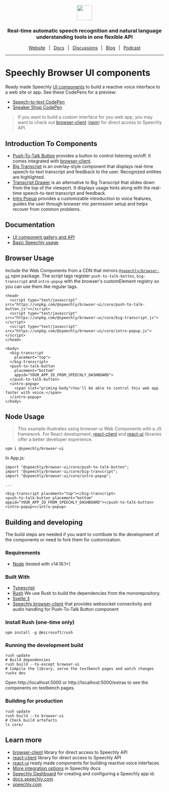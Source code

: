 <div align="center" markdown="1">
<a href="https://www.speechly.com">
   <img src="https://d33wubrfki0l68.cloudfront.net/f15fc952956e1952d6bd23661b7a7ee6b775faaa/c1b30/img/speechly-logo-duo-black.svg" height="48" />
</a>

### Real-time automatic speech recognition and natural language understanding tools in one flexible API

[Website](https://www.speechly.com/)
&ensp;|&ensp;
[Docs](https://docs.speechly.com/)
&ensp;|&ensp;
[Discussions](https://github.com/speechly/speechly/discussions)
&ensp;|&ensp;
[Blog](https://www.speechly.com/blog/)
&ensp;|&ensp;
[Podcast](https://anchor.fm/the-speechly-podcast)

---
</div>

# Speechly Browser UI components

Ready made Speechly [UI components](https://docs.speechly.com/client-libraries/ui-components/) to build a reactive voice interface to a web site or app. See these CodePens for a preview:

- [Speech-to-text CodePen](https://codepen.io/speechly/pen/VwzoMrW)
- [Sneaker Shop CodePen](https://codepen.io/speechly/pen/dyzxVzv)

> If you want to build a custom interface for you web app, you may want to check out [browser-client](https://github.com/speechly/speechly/tree/main/libraries/browser-client) ([npm](https://www.npmjs.com/package/@speechly/browser-client)) for direct access to Speechly API.

## Introduction To Components

- [Push-To-Talk Button](https://docs.speechly.com/ui-components/push-to-talk-button/) provides a button to control listening on/off. It comes integrated with [browser-client](https://github.com/speechly/speechly/tree/main/libraries/browser-client).
- [Big Transcript](https://docs.speechly.com/ui-components/big-transcript/) is an overlay-style component that displays real-time speech-to-text transcript and feedback to the user. Recognized entities are highlighted.
- [Transcript Drawer](https://docs.speechly.com/ui-components/big-transcript/) is an alternative to Big Transcript that slides down from the top of the viewport. It displays usage hints along with the real-time speech-to-text transcript and feedback.
- [Intro Popup](https://docs.speechly.com/ui-components/intro-popup/) provides a customizable introduction to voice features, guides the user through browser mic permission setup and helps recover from common problems.

## Documentation

- [UI component gallery and API](https://docs.speechly.com/ui-components/)
- [Basic Speechly usage](https://docs.speechly.com/client-libraries/usage/)

## Browser Usage

Include the Web Components from a CDN that mirrors [`@speechly/browser-ui`](https://www.npmjs.com/package/@speechly/browser-ui) npm package. The script tags register `push-to-talk-button`, `big-transcript` and `intro-popup` with the browser's customElement registry so you can use them like regular tags.

```
<head>
  <script type="text/javascript" src="https://unpkg.com/@speechly/browser-ui/core/push-to-talk-button.js"></script>
  <script type="text/javascript" src="https://unpkg.com/@speechly/browser-ui/core/big-transcript.js"></script>
  <script type="text/javascript" src="https://unpkg.com/@speechly/browser-ui/core/intro-popup.js"></script>
</head>

<body>
  <big-transcript
    placement="top">
  </big-transcript>
  <push-to-talk-button
    placement="bottom"
    appid="YOUR_APP_ID_FROM_SPEECHLY_DASHBOARD">
  </push-to-talk-button>
  <intro-popup>
    <span slot="priming-body">You'll be able to control this web app faster with voice.</span>
  </intro-popup>
</body>
```

## Node Usage

> This example illustrates using browser-ui Web Components with a JS framework. For React development, [react-client](../react-client) and [react-ui](../react-ui) libraries offer a better developer experience.

```
npm i @speechly/browser-ui
```

In App.js:
```
import "@speechly/browser-ui/core/push-to-talk-button";
import "@speechly/browser-ui/core/big-transcript";
import "@speechly/browser-ui/core/intro-popup";

...

<big-transcript placement="top"></big-transcript>
<push-to-talk-button placement="bottom" appid="YOUR_APP_ID_FROM_SPEECHLY_DASHBOARD"></push-to-talk-button>
<intro-popup></intro-popup>
```

## Building and developing

The build steps are needed if you want to contibute to the development of the components or need to fork them for customization.

### Requirements

* [Node](https://nodejs.org/) (tested with v14.16.1+)

### Built With

* [Typescript](https://www.typescriptlang.org/)
* [Rush](https://rushjs.io/) We use Rush to build the dependencies from the monorepository.
* [Svelte 3](https://svelte.dev/)
* [Speechly browser-client](https://www.npmjs.com/package/@speechly/browser-client) that provides websocket connectivity and audio handling for Push-To-Talk Button component

### Install Rush (one-time only)

```
npm install -g @microsoft/rush
```

### Running the development build

```
rush update
# Build dependencies
rush build --to-except browser-ui
# Compile the library, serve the testbench pages and watch changes 
rushx dev
```

Open http://localhost:5000 or http://localhost:5000/extras to see the components on testbench pages.

### Building for production

```
rush update
rush build --to browser-ui
# Check build artefacts
ls core/
```

## Learn more

- [browser-client](https://github.com/speechly/speechly/tree/main/libraries/browser-client) library for direct access to Speechly API
- [react-client](https://github.com/speechly/speechly/tree/main/libraries/react-client) library for direct access to Speechly API
- [react-ui](https://github.com/speechly/speechly/tree/main/libraries/react-ui) ready made components for building reactive voice interfaces
- [More integration options](https://docs.speechly.com/dev-tools/overview/) in Speechly docs
- [Speechly Dashboard](https://api.speechly.com/dashboard/) for creating and configuring a Speechly app id.
- [docs.speechly.com](https://docs.speechly.com)
- [speechly.com](https://speechly.com) 
